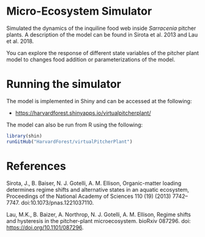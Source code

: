 # Micro-Ecosystem Simulator

Simulated the dynamics of the inquiline food web inside *Sarracenia*
pitcher plants. A description of the model can be found in Sirota et
al. 2013 and Lau et al. 2018.

You can explore the response of different state variables of the
pitcher plant model to changes food addition or parameterizations of
the model.

# Running the simulator

The model is implemented in Shiny and can be accessed at the following:

- https://harvardforest.shinyapps.io/virtualpitcherplant/

The model can also be run from R using the following:

```R
library(shin)
runGitHub("HarvardForest/virtualPitcherPlant")

```

# References
Sirota, J., B. Baiser, N. J. Gotelli, A. M. Ellison, Organic-matter
loading determines regime shifts and alternative states in an aquatic
ecosystem, Proceedings of the National Academy of Sciences 110 (19)
(2013) 7742– 7747. doi:10.1073/pnas.1221037110.


Lau, M.K., B. Baizer, A. Northrop, N. J. Gotelli, A. M. Ellison,
Regime shifts and hysteresis in the pitcher-plant
microecosystem. bioRxiv 087296. doi: https://doi.org/10.1101/087296. 
